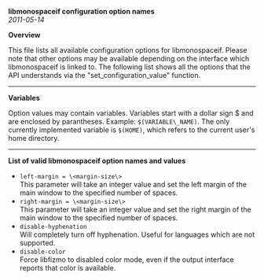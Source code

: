 

**libmonospaceif configuration option names**  
_2011-05-14_




**Overview**


This file lists all available configuration options for libmonospaceif. Please note that other options may be available depending on the interface which libmonospaceif is linked to. The following list shows all the options that the API understands via the "set\_configuration\_value" function.

---

**Variables**


Option values may contain variables. Variables start with a dollar sign $ and are enclosed by parantheses. Example: `$(VARIABLE\_NAME)`. The only currently implemented variable is `$(HOME)`, which refers to the current user's home directory.

---

**List of valid libmonospaceif option names and values**



 - `left-margin = \<margin-size\>`  
   This parameter will take an integer value and set the left margin of the main window to the specified number of spaces.
 - `right-margin = \<margin-size\>`  
   This parameter will take an integer value and set the right margin of the main window to the specified number of spaces.
 - `disable-hyphenation`  
   Will completely turn off hyphenation. Useful for languages which are not supported.
 - `disable-color`  
   Force libfizmo to disabled color mode, even if the output interface reports that color is available.


